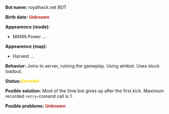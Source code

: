 **Bot name:** royalhack.net BOT

**Birth date:** <span style="color:firebrick">**Unknown**</span>

**Appearence (mode):**
 - MANN Power
 ...

**Appearence (map):**
 - Harvest
 ...

**Behavior:** Joins to server, ruining the gameplay. Using aimbot. Uses stock loadout.

**Status:**<span style="color:gold">**Solvable**</span>

**Posible solution:** Most of the time bot gives up after the first kick. Maximum recorded `retry`-comand call is 1.

**Posible problems:** <span style="color:firebrick">**Unknown**</span>